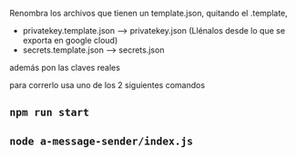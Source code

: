 Renombra los archivos que tienen un template.json, quitando el .template,

- privatekey.template.json --> privatekey.json (Llénalos desde lo que se exporta
  en google cloud)
- secrets.template.json --> secrets.json 

además pon las claves reales

para correrlo usa uno de los 2 siguientes comandos

## `npm run start`

## `node a-message-sender/index.js`
